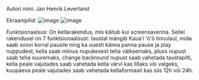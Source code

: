Autori nimi: Jan Henrik Levertand

Ekraanipilid: ![image](https://github.com/janlever/1-kodutoo/blob/main/valmis1.PNG)
![image](https://github.com/janlever/1-kodutoo/blob/main/valmis2.PNG)


Funktsionaalsus: On kellarakendus, mis käitub kui screensaverina. Sellel rakendusel on 7 funktsionaalsust: taustal mängib Kauaʻi ʻōʻō linnulaul, mida saab soovi korral pausile ning ka uuesti käima panna pause ja play nuppudest, kella saab miinus nupukesest teha väiksemaks, pluss nupust saab teha suuremaks, change backround nupust saab vahetada taustapilti, kella peale vajutades saab vahetada kella värvi kas lillaks või valgeks, kuupäeva peale vajutades saab vahetada kellaformaati kas siis 12h või 24h.